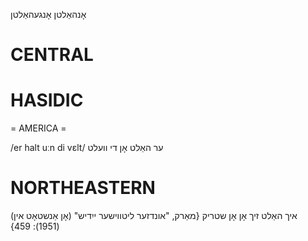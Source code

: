 אָנהאַלטן
אָנגעהאַלטן

CENTRAL
========

HASIDIC
=======
= AMERICA = 

/er halt uːn di vɛlt/ ער האַלט אָן די וועלט

NORTHEASTERN
==============

(אָן אַנשטאָט אין) איך האַלט זיך אָן אָן שטריק
{מאַרק, "אונדזער ליטווישער ייִדיש" (1951): 459}
